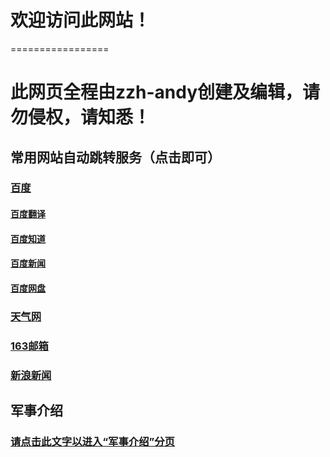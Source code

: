# 欢迎访问此网站！
=================
# 此网页全程由zzh-andy创建及编辑，请勿侵权，请知悉！  
## 常用网站自动跳转服务（点击即可）  
### [百度](http://baidu.com)  
#### [百度翻译](fanyi.baidu.com)  
#### [百度知道](zhidao.baidu.com)  
#### [百度新闻](news.baidu.com)  
#### [百度网盘](https://pan.baidu.com/)  
### [天气网](www.tianqi.com)  
### [163邮箱](https://mail.163.com/)  
### [新浪新闻](https://news.sina.com.cn/)  
## 军事介绍
### [请点击此文字以进入“军事介绍”分页](https://zzh-andy.github.io/second/index.txt) 
 

